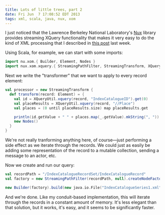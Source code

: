 ```yaml
---
title: Lots of little trees, part 2
date: Fri Jun  7 17:08:52 EDT 2013
tags: xml, scala, java, nux, xom
---
```


I just noticed that the Lawrence Berkeley National Laboratory's
[Nux](http://acs.lbl.gov/software/nux/) library provides streaming
XQuery functionality that makes it very easy to do the kind of XML
processing that I described in [this post](http://meta.plasm.us/posts/2013/05/29/lots-of-little-trees/)
last week.

Using Scala, for example, we can start with some imports: 

``` scala
import nu.xom.{ Builder, Element, Nodes }
import nux.xom.xquery.{ StreamingPathFilter, StreamingTransform, XQueryUtil }
```

Next we write the "transformer" that we want to apply to every record element:

``` scala
val processor = new StreamingTransform {
  def transform(record: Element) = {
    val id = XQueryUtil.xquery(record, "IndexCatalogueID").get(0)
    val placeResults = XQueryUtil.xquery(record, "//Place")
    val places = (0 until placeResults.size) map placeResults.get

    println(id.getValue + " " + places.map(_.getValue).mkString(", "))
    new Nodes()
  }
}
```

We're not really tranforming anything here, of course—just performing a
side effect as we iterate through the records. We could just as easily
be adding some representation of the record to a mutable collection, sending a message
to an actor, etc.

<!-- MORE -->

Now we create and run our query:

``` scala
val recordPath = "/IndexCatalogueRecordSet/IndexCatalogueRecord"
val factory = new StreamingPathFilter(recordPath, null).createNodeFactory(null, processor)

new Builder(factory).build(new java.io.File("IndexCatalogueSeries1.xml"))
```

And we're done. Like my conduit-based implementation, this will iterate
through the records in a constant amount of memory. It's less elegant than
that solution, but it works, it's easy, and it seems to be significantly faster.

